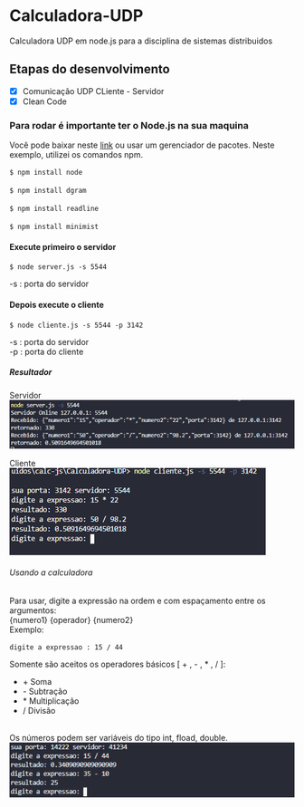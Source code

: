 # Calculadora-UDP
 Calculadora UDP em node.js para a disciplina de sistemas distribuidos  

## Etapas do desenvolvimento

- [X] Comunicação UDP CLiente - Servidor
- [X] Clean Code

### Para rodar é importante ter o Node.js na sua maquina
Você pode baixar neste <a href="https://nodejs.org/en/download/">link</a> ou usar um gerenciador de pacotes. Neste exemplo, utilizei os comandos npm.
```
$ npm install node

$ npm install dgram

$ npm install readline

$ npm install minimist
```
#### Execute primeiro o servidor
```
$ node server.js -s 5544
```
-s : porta do servidor

#### Depois execute o cliente
```
$ node cliente.js -s 5544 -p 3142
```
-s : porta do servidor
<br>
-p : porta do cliente

##### Resultador
Servidor
<br>
<img src= "imagens/servidor.PNG">

Cliente
<br>
<img src= "imagens/cliente.PNG">

###### Usando a calculadora
Para usar, digite a expressão na ordem e com espaçamento entre os argumentos:
<br>
{numero1} {operador} {numero2}
<br>
Exemplo:

```
digite a expressao : 15 / 44
```
Somente são aceitos os operadores básicos [ + , - , * , / ]:
<br>
<ul>
    <li>+ Soma</li>
    <li>- Subtração</li>
    <li>* Multiplicação</li>
    <li>/ Divisão</li>
</ul>
<br>
Os números podem ser variáveis do tipo int, fload, double.
<br>
<img src= "imagens/uso.PNG">


